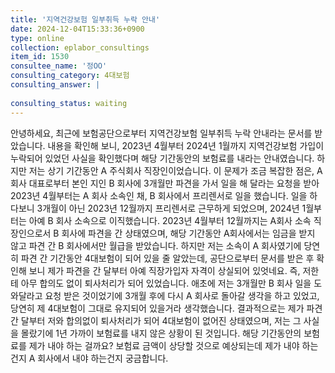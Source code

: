 ```yaml
---
title: '지역건강보험 일부취득 누락 안내'
date: 2024-12-04T15:33:36+0900
type: online
collection: eplabor_consultings
item_id: 1530
consultee_name: '정OO'
consulting_category: 4대보험
consulting_answer: |
    
consulting_status: waiting
---
```


안녕하세요, 최근에 보험공단으로부터 지역건강보험 일부취득 누락 안내라는 문서를 받았습니다. 내용을 확인해 보니, 2023년 4월부터 2024년 1월까지 지역건강보험 가입이 누락되어 있었던 사실을 확인했다며 해당 기간동안의 보험료를 내라는 안내였습니다.
하지만 저는 상기 기간동안 A 주식회사 직장인이었습니다. 
이 문제가 조금 복잡한 점은, A 회사 대표로부터 본인 지인 B 회사에 3개월만 파견을 가서 일을 해 달라는 요청을 받아 2023년 4월부터는 A 회사 소속인 채, B 회사에서 프리렌서로 일을 했습니다. 일을 하다보니 3개월이 아닌 2023년 12월까지 프리렌서로 근무하게 되었으며, 2024년 1월부터는 아예 B 회사 소속으로 이직했습니다. 
2023년 4월부터 12월까지는 A회사 소속 직장인으로서 B 회사에 파견을 간 상태였으며, 해당 기간동안 A회사에서는 임금을 받지 않고 파견 간 B 회사에서만 월급을 받았습니다. 하지만 저는 소속이 A 회사였기에 당연히 파견 간 기간동안 4대보험이 되어 있을 줄 알았는데, 공단으로부터 문서를 받은 후 확인해 보니 제가 파견을 간 달부터 아예 직장가입자 자격이 상실되어 있엇네요. 즉, 저한테 아무 합의도 없이 퇴사처리가 되어 있었습니다.
애초에 저는 3개월만 B 회사 일을 도와달라고 요청 받은 것이었기에 3개월 후에 다시 A 회사로 돌아갈 생각을 하고 있었고, 당연히 제 4대보험이 그대로 유지되어 있을거라 생각했습니다.
결과적으로는 제가 파견간 달부터 저와 합의없이 퇴사처리가 되어 4대보험이 없어진 상태였으며, 저는 그 사실을 몰랐기에 1년 가까이 보험료를 내지 않은 상황이 된 것입니다. 해당 기간동안의 보험료를 제가 내야 하는 걸까요? 보험료 금액이 상당할 것으로 예상되는데 제가 내야 하는건지 A 회사에서 내야 하는건지 궁금합니다.
